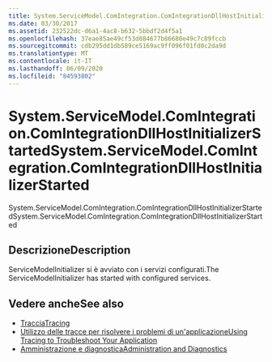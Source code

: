 ```yaml
---
title: System.ServiceModel.ComIntegration.ComIntegrationDllHostInitializerStarted
ms.date: 03/30/2017
ms.assetid: 232522dc-d6a1-4ac8-b632-5bbdf2d4f5a1
ms.openlocfilehash: 37eae85ae49cf53d084677b86680e49c7c89fccb
ms.sourcegitcommit: cdb295dd1db589ce5169ac9ff096f01fd0c2da9d
ms.translationtype: MT
ms.contentlocale: it-IT
ms.lasthandoff: 06/09/2020
ms.locfileid: "84593802"
---
```

# <a name="systemservicemodelcomintegrationcomintegrationdllhostinitializerstarted"></a><span data-ttu-id="a0106-102">System.ServiceModel.ComIntegration.ComIntegrationDllHostInitializerStarted</span><span class="sxs-lookup"><span data-stu-id="a0106-102">System.ServiceModel.ComIntegration.ComIntegrationDllHostInitializerStarted</span></span>
<span data-ttu-id="a0106-103">System.ServiceModel.ComIntegration.ComIntegrationDllHostInitializerStarted</span><span class="sxs-lookup"><span data-stu-id="a0106-103">System.ServiceModel.ComIntegration.ComIntegrationDllHostInitializerStarted</span></span>  
  
## <a name="description"></a><span data-ttu-id="a0106-104">Descrizione</span><span class="sxs-lookup"><span data-stu-id="a0106-104">Description</span></span>  
 <span data-ttu-id="a0106-105">ServiceModelInitializer si è avviato con i servizi configurati.</span><span class="sxs-lookup"><span data-stu-id="a0106-105">The ServiceModelInitializer has started with configured services.</span></span>  
  
## <a name="see-also"></a><span data-ttu-id="a0106-106">Vedere anche</span><span class="sxs-lookup"><span data-stu-id="a0106-106">See also</span></span>

- [<span data-ttu-id="a0106-107">Traccia</span><span class="sxs-lookup"><span data-stu-id="a0106-107">Tracing</span></span>](index.md)
- [<span data-ttu-id="a0106-108">Utilizzo delle tracce per risolvere i problemi di un'applicazione</span><span class="sxs-lookup"><span data-stu-id="a0106-108">Using Tracing to Troubleshoot Your Application</span></span>](using-tracing-to-troubleshoot-your-application.md)
- [<span data-ttu-id="a0106-109">Amministrazione e diagnostica</span><span class="sxs-lookup"><span data-stu-id="a0106-109">Administration and Diagnostics</span></span>](../index.md)
